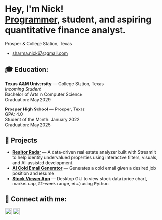<h1>Hey, I'm Nick! <br/><a href="https://github.com/nicksharma0">Programmer</a>, student, and aspiring quantitative finance analyst.</h1>

Prosper & College Station, Texas
- sharma.nick67@gmail.com  

<h2>🎓 Education:</h2>

**Texas A&M University** — College Station, Texas  
*Incoming Student*  
Bachelor of Arts in Computer Science  
Graduation: May 2029

**Prosper High School** — Prosper, Texas  
GPA: 4.0  
Student of the Month: January 2022  
Graduation: May 2025

<h2>🚀 Projects</h2>
<ul>
    <li><b><a href="https://github.com/nicksharma0/RealtorRadar">Realtor Radar</a></b> — A data-driven real estate analyzer built with Streamlit to help identify undervalued properties using interactive filters, visuals, and AI-assisted development.</li>
  <li><b><a href="https://github.com/nicksharma0/resume-ai">AI Cold Email Generator</a></b> — Generates a cold email given a desired job position and resume</li>
  <li><b><a href="https://github.com/nicksharma0/stock-view">Stock Viewer App</a></b> — Desktop GUI to view stock data (price chart, market cap, 52-week range, etc.) using Python</li>
</ul>


<h2> 🤳 Connect with me:</h2>

[<img align="left" alt="Nick Sharma | LinkedIn" width="22px" src="https://cdn.jsdelivr.net/npm/simple-icons@v3/icons/linkedin.svg" />][linkedin]
[<img align="left" alt="Nick Sharma | Instagram" width="22px" src="https://cdn.jsdelivr.net/npm/simple-icons@v3/icons/instagram.svg" />][instagram]

[instagram]: https://www.instagram.com/nick.sharma06/
[linkedin]: https://www.linkedin.com/in/nick-sharma1
